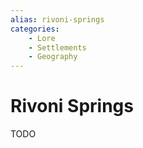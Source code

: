 ```yaml
---
alias: rivoni-springs
categories:
    - Lore
    - Settlements
    - Geography
---
```

# Rivoni Springs

TODO
